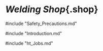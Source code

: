 <link rel="stylesheet" href="../../Common/Style/Style.css">

<div class="Welding">

# ***Welding Shop***{.shop}

#include "Safety_Precautions.md"

#include "Introduction.md"

#include "ht_Jobs.md"

</div>
